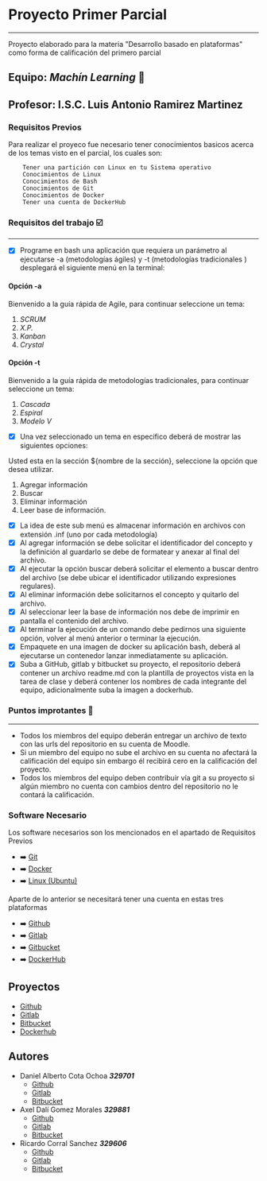 # Proyecto Primer Parcial
***
Proyecto elaborado para la materia "Desarrollo basado en plataformas" como forma de calificación del primero parcial

## Equipo: ***Machín Learning*** :floppy_disk:

## Profesor: I.S.C. Luis Antonio Ramirez Martinez

### Requisitos Previos

Para realizar el proyeco fue necesario tener conocimientos basicos acerca de los temas visto en el parcial, los cuales son:

```
    Tener una partición con Linux en tu Sistema operativo
    Conocimientos de Linux
    Conocimientos de Bash
    Conocimientos de Git
    Conocimientos de Docker
    Tener una cuenta de DockerHub
```

### Requisitos del trabajo :ballot_box_with_check:
***
- [X]  Programe en bash una aplicación que requiera un parámetro al ejecutarse -a (metodologías ágiles) y -t (metodologías       tradicionales ) desplegará el siguiente menú en la terminal:
#### Opción -a
Bienvenido a la guía rápida de Agile, para continuar seleccione un tema:

1. *SCRUM*
2. *X.P.*
3. *Kanban*
4. *Crystal*
#### Opción -t
Bienvenido a la guía rápida de metodologías tradicionales, para continuar seleccione un tema:

1. *Cascada*
2. *Espiral*
3. *Modelo V*

- [X]  Una vez seleccionado un tema en especifico deberá de mostrar las siguientes opciones:

Usted esta en la sección ${nombre de la sección}, seleccione la opción que desea utilizar.

1. Agregar información
2. Buscar
3. Eliminar información
4. Leer base de información.

- [X]  La idea de este sub menú es almacenar información en archivos con extensión .inf (uno por cada metodología)
- [X]  Al agregar información se debe solicitar el identificador del concepto y la definición al guardarlo se debe de formatear y anexar al final del archivo.
- [X]  Al ejecutar la opción buscar deberá solicitar el elemento a buscar dentro del archivo (se debe ubicar el identificador utilizando expresiones regulares).
- [X]  Al eliminar información debe solicitarnos el concepto y quitarlo del archivo.
- [X]  Al seleccionar leer la base de información nos debe de imprimir en pantalla el contenido del archivo.
- [X]  Al terminar la ejecución de un comando debe pedirnos una siguiente opción, volver al menú anterior o terminar la ejecución.
- [X]  Empaquete en una imagen de docker su aplicación bash, deberá al ejecutarse un contenedor lanzar inmediatamente su aplicación.
- [X]  Suba a GitHub, gitlab y bitbucket su proyecto, el repositorio deberá contener un archivo readme.md con la plantilla de proyectos vista en la tarea de clase y deberá contener los nombres de cada integrante del equipo, adicionalmente suba la imagen a dockerhub.

### Puntos improtantes :speech_balloon:
***
- Todos los miembros del equipo deberán entregar un archivo de texto con las urls del repositorio en su cuenta de Moodle.
- Si un miembro del equipo no sube el archivo en su cuenta no afectará la calificación del equipo sin embargo él recibirá cero en la calificación del proyecto.
- Todos los miembros del equipo deben contribuir vía git a su proyecto  si algún miembro no cuenta con cambios dentro del repositorio no le contará la calificación.


### Software Necesario

Los software necesarios son los mencionados en el apartado de Requisitos Previos


- :arrow_right: [Git](https://git-scm.com/)
- :arrow_right: [Docker](https://www.docker.com/)
- :arrow_right: [Linux (Ubuntu)](https://ubuntu.com/)

Aparte de lo anterior se necesitará tener una cuenta en estas tres plataformas

- :arrow_right: [Github](https://github.com/)
- :arrow_right: [Gitlab](https://about.gitlab.com/)
- :arrow_right: [Gitbucket](https://bitbucket.org/)
- :arrow_right: [DockerHub](https://hub.docker.com/)

## Proyectos

- [Github](https://github.com/DanielCota07/Proyecto_U1)
- [Gitlab](https://gitlab.com/daniel_cota/proyecto_u1)
- [Bitbucket](https://bitbucket.org/Daneitor07/proyecto_u1/src/master/)
- [Dockerhub](https://hub.docker.com/repository/docker/danielcota/proyecto-app)

## Autores

- Daniel Alberto Cota Ochoa     ***329701***
    - [Github](https://github.com/DanielCota07)
    - [Gitlab](https://gitlab.com/daniel_cota)
    - [Bitbucket](https://bitbucket.org/Daneitor07/)
- Axel Dalí Gomez Morales       ***329881***
    - [Github](https://github.com/AxlDali)
    - [Gitlab](https://gitlab.com/axel_dali)
    - [Bitbucket](https://bitbucket.org/AxelDali/)
- Ricardo Corral Sanchez        ***329606***
    - [Github](https://github.com/RicxrdoCS)
    - [Gitlab](https://gitlab.com/a329606)
    - [Bitbucket](https://bitbucket.org/a329606/)
